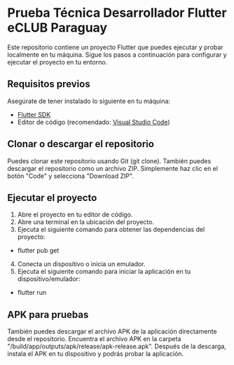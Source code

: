 # Prueba Técnica Desarrollador Flutter eCLUB Paraguay

Este repositorio contiene un proyecto Flutter que puedes ejecutar y probar localmente en tu máquina. Sigue los pasos a continuación para configurar y ejecutar el proyecto en tu entorno.

## Requisitos previos

Asegúrate de tener instalado lo siguiente en tu máquina:

- [Flutter SDK](https://flutter.dev/docs/get-started/install)
- Editor de código (recomendado: [Visual Studio Code](https://code.visualstudio.com/))

## Clonar o descargar el repositorio

Puedes clonar este repositorio usando Git (git clone).
También puedes descargar el repositorio como un archivo ZIP. Simplemente haz clic en el botón "Code" y selecciona "Download ZIP".

## Ejecutar el proyecto

1. Abre el proyecto en tu editor de código.
2. Abre una terminal en la ubicación del proyecto.
3. Ejecuta el siguiente comando para obtener las dependencias del proyecto:
 
 - flutter pub get

4. Conecta un dispositivo o inicia un emulador.
5. Ejecuta el siguiente comando para iniciar la aplicación en tu dispositivo/emulador:

 - flutter run

## APK para pruebas

También puedes descargar el archivo APK de la aplicación directamente desde el repositorio. Encuentra el archivo APK en la carpeta "/build/app/outputs/apk/release/apk-release.apk". Después de la descarga, instala el APK en tu dispositivo y podrás probar la aplicación.


